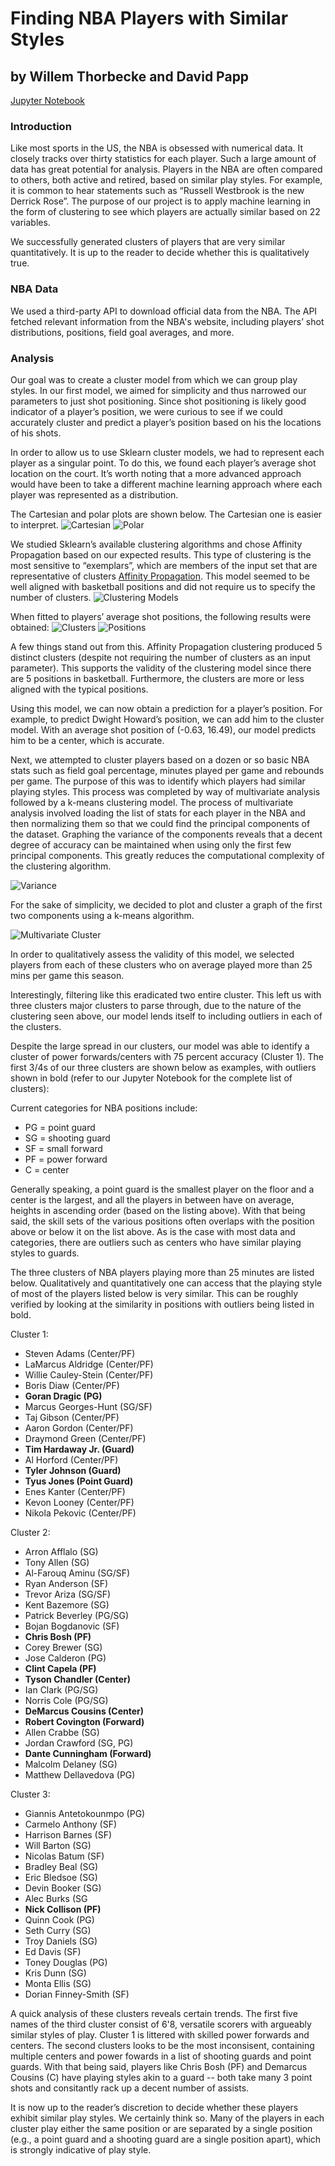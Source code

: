 # Finding NBA Players with Similar Styles
## by Willem Thorbecke and David Papp

[Jupyter Notebook](https://github.com/davpapp/ThinkStats2/blob/master/code/report3nba.ipynb)

### Introduction
Like most sports in the US, the NBA is obsessed with numerical data. It closely tracks over thirty statistics for each player. Such a large amount of data has great potential for analysis. Players in the NBA are often compared to others, both active and retired, based on similar play styles. For example, it is common to hear statements such as “Russell Westbrook is the new Derrick Rose”. The purpose of our project is to apply machine learning in the form of clustering to see which players are actually similar based on 22 variables. 

We successfully generated clusters of players that are very similar quantitatively. It is up to the reader to decide whether this is qualitatively true.

### NBA Data
We used a third-party API to download official data from the NBA. The API fetched relevant information from the NBA's website, including players’ shot distributions, positions, field goal averages, and more. 

### Analysis
Our goal was to create a cluster model from which we can group play styles. In our first model, we aimed for simplicity and thus narrowed our parameters to just shot positioning. Since shot positioning is likely good indicator of a player’s position, we were curious to see if we could accurately cluster and predict a player’s position based on his the locations of his shots.

In order to allow us to use Sklearn cluster models, we had to represent each player as a singular point. To do this, we found each player’s average shot location on the court. It’s worth noting that a more advanced approach would have been to take a different machine learning approach where each player was represented as a distribution.

The Cartesian and polar plots are shown below. The Cartesian one is easier to interpret.
![Cartesian](Images/cartesian.png)
![Polar](Images/polar.png)

We studied Sklearn’s available clustering algorithms and chose Affinity Propagation based on our expected results. This type of clustering is the most sensitive to “exemplars”, which are members of the input set that are representative of clusters [Affinity Propagation](https://en.wikipedia.org/wiki/Affinity_propagation). This model seemed to be well aligned with basketball positions and did not require us to specify the number of clusters.
![Clustering Models](Images/clustering_algorithms.png)

When fitted to players’ average shot positions, the following results were obtained:
![Clusters](Images/clustered_shot_plot.png)
![Positions](Images/positions.gif)

A few things stand out from this. Affinity Propagation clustering produced 5 distinct clusters (despite not requiring the number of clusters as an input parameter). This supports the validity of the clustering model since there are 5 positions in basketball. Furthermore, the clusters are more or less aligned with the typical positions.

Using this model, we can now obtain a prediction for a player’s position. For example, to predict Dwight Howard’s position, we can add him to the cluster model. With an average shot position of (-0.63, 16.49), our model predicts him to be a center, which is accurate. 

Next, we attempted to cluster players based on a dozen or so basic NBA stats such as field goal percentage, minutes played per game and rebounds per game. The purpose of this was to identify which players had similar playing styles. This process was completed by way of multivariate analysis followed by a k-means clustering model. The process of multivariate analysis involved loading the list of stats for each player in the NBA and then normalizing them so that we could find the principal components of the dataset. Graphing the variance of the components reveals that a decent degree of accuracy can be maintained when using only the first few principal components. This greatly reduces the computational complexity of the clustering algorithm.

![Variance](Images/variance.png)

For the sake of simplicity, we decided to plot and cluster a graph of the first two components using a k-means algorithm.

![Multivariate Cluster](Images/multivariate_cluster.png)

In order to qualitatively assess the validity of this model, we selected players from each of these clusters who on average played more than 25 mins per game this season.

Interestingly, filtering like this eradicated two entire cluster. This left us with three clusters major clusters to parse through, due to the nature of the clustering seen above, our model lends itself to including outliers in each of the clusters. 

Despite the large spread in our clusters, our model was able to identify a cluster of power forwards/centers with 75 percent accuracy (Cluster 1). The first 3/4s of our three clusters are shown below as examples, with outliers shown in bold (refer to our Jupyter Notebook for the complete list of clusters):

Current categories for NBA positions include: 
- PG = point guard
- SG = shooting guard
- SF = small forward
- PF = power forward
- C = center 

Generally speaking, a point guard is the smallest player on the floor and a center is the largest, and all the players in between have on average, heights in ascending order (based on the listing above). With that being said, the skill sets of the various positions often overlaps with the position above or below it on the list above. As is the case with most data and categories, there are outliers such as centers who have similar playing styles to guards.

The three clusters of NBA players playing more than 25 minutes are listed below. Qualitatively and quantitatively one can access that the playing style of most of the players listed below is very similar. This can be roughly verified by looking at the similarity in positions with outliers being listed in bold. 

Cluster 1:
- Steven Adams (Center/PF)
- LaMarcus Aldridge (Center/PF) 
- Willie Cauley-Stein (Center/PF)
- Boris Diaw (Center/PF)
- __Goran Dragic (PG)__
- Marcus Georges-Hunt (SG/SF)
- Taj Gibson (Center/PF)
- Aaron Gordon (Center/PF)
- Draymond Green (Center/PF)
- __Tim Hardaway Jr. (Guard)__
- Al Horford (Center/PF)
- __Tyler Johnson (Guard)__
- __Tyus Jones (Point Guard)__
- Enes Kanter (Center/PF)
- Kevon Looney (Center/PF)
- Nikola Pekovic (Center/PF)
 
Cluster 2:
- Arron Afflalo (SG)
- Tony Allen (SG)
- Al-Farouq Aminu (SG/SF)
- Ryan Anderson (SF)
- Trevor Ariza (SG/SF)
- Kent Bazemore (SG)
- Patrick Beverley (PG/SG)
- Bojan Bogdanovic (SF)
- __Chris Bosh (PF)__
- Corey Brewer (SG)
- Jose Calderon (PG)
- __Clint Capela (PF)__
- __Tyson Chandler (Center)__
- Ian Clark (PG/SG)
- Norris Cole (PG/SG)
- __DeMarcus Cousins (Center)__
- __Robert Covington (Forward)__
- Allen Crabbe (SG)
- Jordan Crawford (SG, PG)
- __Dante Cunningham (Forward)__
- Malcolm Delaney (SG)
- Matthew Dellavedova (PG)

Cluster 3:
- Giannis Antetokounmpo (PG)
- Carmelo Anthony (SF)
- Harrison Barnes (SF)
- Will Barton (SG)
- Nicolas Batum (SF)
- Bradley Beal (SG)
- Eric Bledsoe (SG)
- Devin Booker (SG)
- Alec Burks (SG
- __Nick Collison (PF)__
- Quinn Cook (PG)
- Seth Curry (SG)
- Troy Daniels (SG)
- Ed Davis (SF)
- Toney Douglas (PG)
- Kris Dunn (SG)
- Monta Ellis (SG)
- Dorian Finney-Smith (SF)


A quick analysis of these clusters reveals certain trends. The first five names of the third cluster consist of 6'8, versatile scorers with argueably similar styles of play. Cluster 1 is littered with skilled power forwards and centers. The second clusters looks to be the most inconsisent, containing multiple centers and power fowards in a list of shooting guards and point guards. With that being said, players like Chris Bosh (PF) and Demarcus Cousins (C) have playing styles akin to a guard -- both take many 3 point shots and consitantly rack up a decent number of assists.

It is now up to the reader’s discretion to decide whether these players exhibit similar play styles. We certainly think so. Many of the players in each cluster play either the same position or are separated by a single position (e.g., a point guard and a shooting guard are a single position apart), which is strongly indicative of play style.
